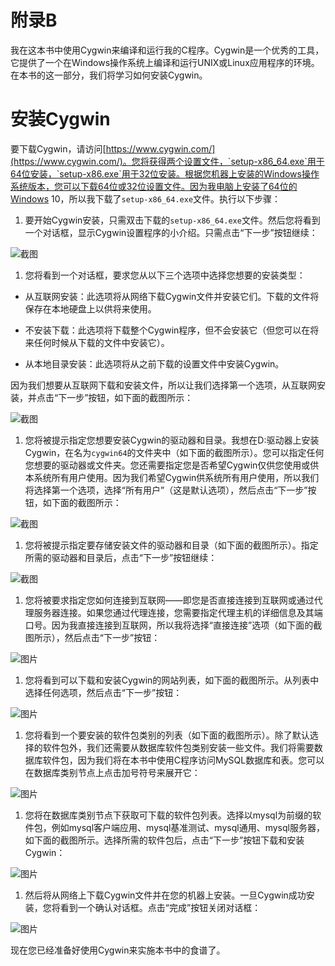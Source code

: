 # 附录B

我在这本书中使用Cygwin来编译和运行我的C程序。Cygwin是一个优秀的工具，它提供了一个在Windows操作系统上编译和运行UNIX或Linux应用程序的环境。在本书的这一部分，我们将学习如何安装Cygwin。

# 安装Cygwin

要下载Cygwin，请访问[https://www.cygwin.com/](https://www.cygwin.com/)。您将获得两个设置文件，`setup-x86_64.exe`用于64位安装，`setup-x86.exe`用于32位安装。根据您机器上安装的Windows操作系统版本，您可以下载64位或32位设置文件。因为我电脑上安装了64位的Windows 10，所以我下载了`setup-x86_64.exe`文件。执行以下步骤：

1.  要开始Cygwin安装，只需双击下载的`setup-x86_64.exe`文件。然后您将看到一个对话框，显示Cygwin设置程序的小介绍。只需点击“下一步”按钮继续：

![截图](img/667f4ef7-5a9d-4842-81db-61c9b835fbc5.png)

1.  您将看到一个对话框，要求您从以下三个选项中选择您想要的安装类型：

+   从互联网安装：此选项将从网络下载Cygwin文件并安装它们。下载的文件将保存在本地硬盘上以供将来使用。

+   不安装下载：此选项将下载整个Cygwin程序，但不会安装它（但您可以在将来任何时候从下载的文件中安装它）。

+   从本地目录安装：此选项将从之前下载的设置文件中安装Cygwin。

因为我们想要从互联网下载和安装文件，所以让我们选择第一个选项，从互联网安装，并点击“下一步”按钮，如下面的截图所示：

![截图](img/3f3c2cb2-bd9f-489e-a9bb-5f7664cddaeb.png)

1.  您将被提示指定您想要安装Cygwin的驱动器和目录。我想在D:驱动器上安装Cygwin，在名为`cygwin64`的文件夹中（如下面的截图所示）。您可以指定任何您想要的驱动器或文件夹。您还需要指定您是否希望Cygwin仅供您使用或供本系统所有用户使用。因为我们希望Cygwin供系统所有用户使用，所以我们将选择第一个选项，选择“所有用户”（这是默认选项），然后点击“下一步”按钮，如下面的截图所示：

![截图](img/ae345bbf-0998-4b21-9370-cf8ae0daf8ca.png)

1.  您将被提示指定要存储安装文件的驱动器和目录（如下面的截图所示）。指定所需的驱动器和目录后，点击“下一步”按钮继续：

![截图](img/e325a30d-48a5-4599-aab7-2f1d6dacf34d.png)

1.  您将被要求指定您如何连接到互联网——即您是否直接连接到互联网或通过代理服务器连接。如果您通过代理连接，您需要指定代理主机的详细信息及其端口号。因为我直接连接到互联网，所以我将选择“直接连接”选项（如下面的截图所示），然后点击“下一步”按钮：

![图片](img/e1c1e377-d7ef-4004-a52a-e26160affed2.png)

1.  您将看到可以下载和安装Cygwin的网站列表，如下面的截图所示。从列表中选择任何选项，然后点击“下一步”按钮：

![图片](img/b7d9ef19-9a95-492a-b488-078bc9299b11.png)

1.  您将看到一个要安装的软件包类别的列表（如下面的截图所示）。除了默认选择的软件包外，我们还需要从数据库软件包类别安装一些文件。我们将需要数据库软件包，因为我们将在本书中使用C程序访问MySQL数据库和表。您可以在数据库类别节点上点击加号符号来展开它：

![图片](img/42888f2f-7102-4e28-a515-36c36096ecb9.png)

1.  您将在数据库类别节点下获取可下载的软件包列表。选择以mysql为前缀的软件包，例如mysql客户端应用、mysql基准测试、mysql通用、mysql服务器，如下面的截图所示。选择所需的软件包后，点击“下一步”按钮下载和安装Cygwin：

![图片](img/91657b55-959d-4dc8-aa47-c2e1890a8356.png)

1.  然后将从网络上下载Cygwin文件并在您的机器上安装。一旦Cygwin成功安装，您将看到一个确认对话框。点击“完成”按钮关闭对话框：

![图片](img/0f9744c0-3653-4ef2-a5e8-9437cdc138e7.png)

现在您已经准备好使用Cygwin来实施本书中的食谱了。
